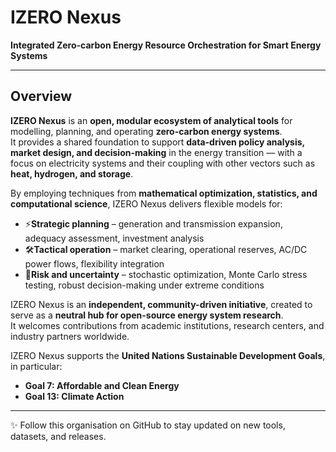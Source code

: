 # IZERO Nexus

**Integrated Zero-carbon Energy Resource Orchestration for Smart Energy Systems**

---

## Overview

**IZERO Nexus** is an **open, modular ecosystem of analytical tools** for modelling, planning, and operating **zero-carbon energy systems**.  
It provides a shared foundation to support **data-driven policy analysis, market design, and decision-making** in the energy transition — with a focus on electricity systems and their coupling with other vectors such as **heat, hydrogen, and storage**.  

By employing techniques from **mathematical optimization, statistics, and computational science**, IZERO Nexus delivers flexible models for:  

- ⚡**Strategic planning** – generation and transmission expansion, adequacy assessment, investment analysis  
- 🛠**Tactical operation** – market clearing, operational reserves, AC/DC power flows, flexibility integration  
- 🎲**Risk and uncertainty** – stochastic optimization, Monte Carlo stress testing, robust decision-making under extreme conditions  

IZERO Nexus is an **independent, community-driven initiative**, created to serve as a **neutral hub for open-source energy system research**.  
It welcomes contributions from academic institutions, research centers, and industry partners worldwide.  

IZERO Nexus supports the **United Nations Sustainable Development Goals**, in particular:  
- **Goal 7: Affordable and Clean Energy**  
- **Goal 13: Climate Action**  

---

✨ Follow this organisation on GitHub to stay updated on new tools, datasets, and releases.  
